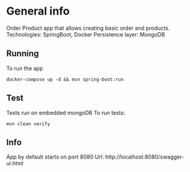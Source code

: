 # General info
Order Product app that allows creating basic order and products.
Technologies: SpringBoot, Docker
Persistence layer: MongoDB

## Running

To run the app 
```
docker-compose up -d && mvn spring-boot:run
```

## Test

Tests run on embedded mongoDB
To run tests:
```
mvn clean verify
```

## Info
App by default starts on port 8080
Url: http://localhost:8080/swagger-ui.html
